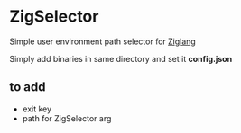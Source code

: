 # ZigSelector

Simple user environment path selector for [Ziglang](https://ziglang.org/)

Simply add binaries in same directory and set it **config.json**

## to add
 - exit key
 - path for ZigSelector arg
